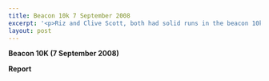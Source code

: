 ```yaml
---
title: Beacon 10k 7 September 2008
excerpt: '<p>Riz and Clive Scott, both had solid runs in the beacon 10k Brendan Ward, Club Chairman Beacon 10K 7 September Photos Report Results</p>'
layout: post
---
```

**Beacon 10K (7 September 2008)**

**Report**